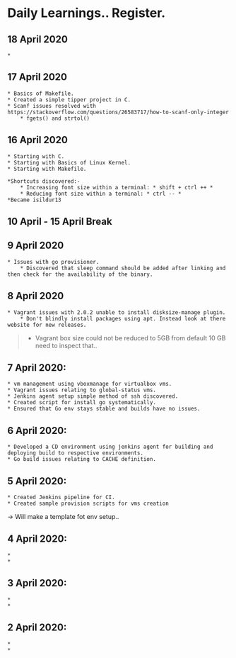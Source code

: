 # Daily Learnings.. Register.

## 18 April 2020
	*

## 17 April 2020
	* Basics of Makefile.
	* Created a simple tipper project in C.
	* Scanf issues resolved with https://stackoverflow.com/questions/26583717/how-to-scanf-only-integer
		* fgets() and strtol()

## 16 April 2020
	* Starting with C.
	* Starting with Basics of Linux Kernel.
	* Starting with Makefile.
	
	*Shortcuts discovered:-
		* Increasing font size within a terminal: * shift + ctrl ++ *
		* Reducing font size within a terminal: * ctrl -- *
	*Became isildur13


## 10 April - 15 April Break


## 9 April 2020
	* Issues with go provisioner.
		* Discovered that sleep command should be added after linking and then check for the availability of the binary.

	
## 8 April 2020

	* Vagrant issues with 2.0.2 unable to install disksize-manage plugin.
		* Don't blindly install packages using apt. Instead look at there website for new releases. 
>	* Vagrant box size could not be reduced to 5GB from default 10 GB need to inspect that..


## 7 April 2020:
	
	* vm management using vboxmanage for virtualbox vms. 
	* Vagrant issues relating to global-status vms.
	* Jenkins agent setup simple method of ssh discovered.
	* Created script for install go systematically.
	* Ensured that Go env stays stable and builds have no issues.

## 6 April 2020:
	
	* Developed a CD environment using jenkins agent for building and deploying build to respective environments.
	* Go build issues relating to CACHE definition.

## 5 April 2020:
	
	* Created Jenkins pipeline for CI.
	* Created sample provision scripts for vms creation 
-> Will make a template fot env setup..


## 4 April 2020:
	
	*
	*



## 3 April 2020:
	
	*
	*


## 2 April 2020:
	
	*
	*
